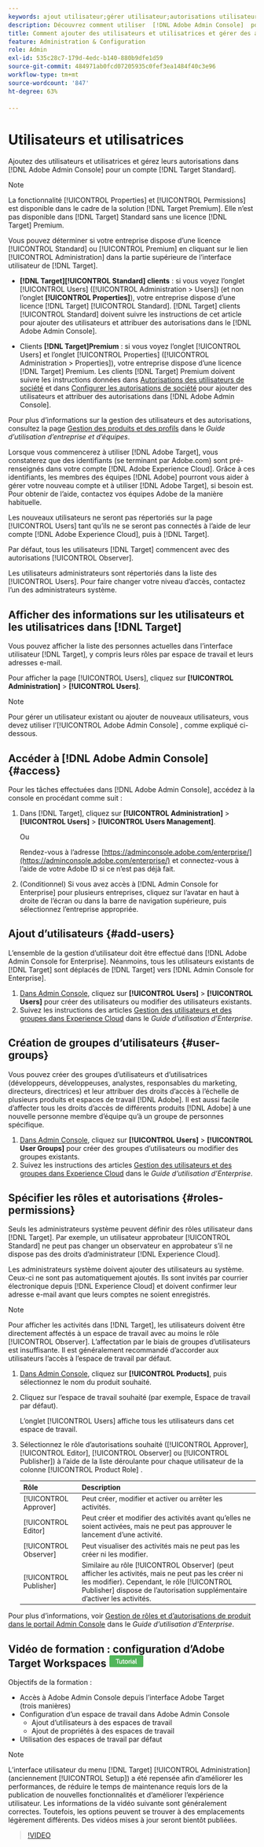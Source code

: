 ```yaml
---
keywords: ajout utilisateur;gérer utilisateur;autorisations utilisateur
description: Découvrez comment utiliser  [!DNL Adobe Admin Console]  pour gérer les utilisateurs et utilisatrices, leurs autorisations et leurs droits dans  [!DNL Adobe Target Standard].
title: Comment ajouter des utilisateurs et utilisatrices et gérer des autorisations pour un compte  [!DNL Target Standard]  ?
feature: Administration & Configuration
role: Admin
exl-id: 535c28c7-179d-4edc-b140-880b9dfe1d59
source-git-commit: 484971ab0fcd07205935c0fef3ea1484f40c3e96
workflow-type: tm+mt
source-wordcount: '847'
ht-degree: 63%

---
```


# Utilisateurs et utilisatrices

Ajoutez des utilisateurs et utilisatrices et gérez leurs autorisations dans [!DNL Adobe Admin Console] pour un compte [!DNL Target Standard].

>[!NOTE]
>
>La fonctionnalité [!UICONTROL Properties] et [!UICONTROL Permissions] est disponible dans le cadre de la solution [!DNL Target Premium]. Elle n’est pas disponible dans [!DNL Target] Standard sans une licence [!DNL Target] Premium.
>
>Vous pouvez déterminer si votre entreprise dispose d’une licence [!UICONTROL Standard] ou [!UICONTROL Premium] en cliquant sur le lien [!UICONTROL Administration] dans la partie supérieure de l’interface utilisateur de [!DNL Target].
>
>* **[!DNL Target][!UICONTROL Standard] clients** : si vous voyez l’onglet [!UICONTROL Users] ([!UICONTROL Administration > Users]) (et non l’onglet **[!UICONTROL Properties]**), votre entreprise dispose d’une licence [!DNL Target] [!UICONTROL Standard]. [!DNL Target] clients [!UICONTROL Standard] doivent suivre les instructions de cet article pour ajouter des utilisateurs et attribuer des autorisations dans le [!DNL Adobe Admin Console].
>
>* Clients **[!DNL Target]Premium** : si vous voyez l’onglet [!UICONTROL Users] et l’onglet [!UICONTROL Properties] ([!UICONTROL Administration > Properties]), votre entreprise dispose d’une licence [!DNL Target] Premium. Les clients [!DNL Target] Premium doivent suivre les instructions données dans [Autorisations des utilisateurs de société](/help/main/administrating-target/c-user-management/property-channel/property-channel.md) et dans [Configurer les autorisations de société](/help/main/administrating-target/c-user-management/property-channel/properties-overview.md) pour ajouter des utilisateurs et attribuer des autorisations dans [!DNL Adobe Admin Console].
>
>Pour plus d’informations sur la gestion des utilisateurs et des autorisations, consultez la page [Gestion des produits et des profils](https://helpx.adobe.com/fr/enterprise/using/manage-products-and-profiles.html) dans le *Guide d’utilisation d’entreprise et d’équipes*.

Lorsque vous commencerez à utiliser [!DNL Adobe Target], vous constaterez que des identifiants (se terminant par Adobe.com) sont pré-renseignés dans votre compte [!DNL Adobe Experience Cloud]. Grâce à ces identifiants, les membres des équipes [!DNL Adobe] pourront vous aider à gérer votre nouveau compte et à utiliser [!DNL Adobe Target], si besoin est. Pour obtenir de l’aide, contactez vos équipes Adobe de la manière habituelle.

Les nouveaux utilisateurs ne seront pas répertoriés sur la page [!UICONTROL Users] tant qu’ils ne se seront pas connectés à l’aide de leur compte [!DNL Adobe Experience Cloud], puis à [!DNL Target].

Par défaut, tous les utilisateurs [!DNL Target] commencent avec des autorisations [!UICONTROL Observer].

Les utilisateurs administrateurs sont répertoriés dans la liste des [!UICONTROL Users]. Pour faire changer votre niveau d’accès, contactez l’un des administrateurs système.

## Afficher des informations sur les utilisateurs et les utilisatrices dans [!DNL Target]

Vous pouvez afficher la liste des personnes actuelles dans l’interface utilisateur [!DNL Target], y compris leurs rôles par espace de travail et leurs adresses e-mail.

Pour afficher la page [!UICONTROL Users], cliquez sur **[!UICONTROL Administration]** > **[!UICONTROL Users]**.

>[!NOTE]
>
>Pour gérer un utilisateur existant ou ajouter de nouveaux utilisateurs, vous devez utiliser l’[!UICONTROL Adobe Admin Console] , comme expliqué ci-dessous.

## Accéder à [!DNL Adobe Admin Console] {#access}

Pour les tâches effectuées dans [!DNL Adobe Admin Console], accédez à la console en procédant comme suit :

1. Dans [!DNL Target], cliquez sur **[!UICONTROL Administration]** > **[!UICONTROL Users]** > **[!UICONTROL Users Management]**.

   Ou

   Rendez-vous à l’adresse [https://adminconsole.adobe.com/enterprise/](https://adminconsole.adobe.com/enterprise/) et connectez-vous à l’aide de votre Adobe ID si ce n’est pas déjà fait.

1. (Conditionnel) Si vous avez accès à [!DNL Admin Console for Enterprise] pour plusieurs entreprises, cliquez sur l’avatar en haut à droite de l’écran ou dans la barre de navigation supérieure, puis sélectionnez l’entreprise appropriée.

## Ajout d’utilisateurs {#add-users}

L’ensemble de la gestion d’utilisateur doit être effectué dans [!DNL Adobe Admin Console for Enterprise]. Néanmoins, tous les utilisateurs existants de [!DNL Target] sont déplacés de [!DNL Target] vers [!DNL Admin Console for Enterprise].

1. [Dans Admin Console](/help/main/administrating-target/c-user-management/c-user-management/user-management.md#section_79796E0227D048F59BAE0AB02E544EBE), cliquez sur **[!UICONTROL Users]** > **[!UICONTROL Users]** pour créer des utilisateurs ou modifier des utilisateurs existants.
1. Suivez les instructions des articles [Gestion des utilisateurs et des groupes dans Experience Cloud](https://helpx.adobe.com/fr/enterprise/using/users.html) dans le *Guide d’utilisation d’Enterprise*.

## Création de groupes d’utilisateurs {#user-groups}

Vous pouvez créer des groupes d’utilisateurs et d’utilisatrices (développeurs, développeuses, analystes, responsables du marketing, directeurs, directrices) et leur attribuer des droits d’accès à l’échelle de plusieurs produits et espaces de travail [!DNL Adobe]. Il est aussi facile d’affecter tous les droits d’accès de différents produits [!DNL Adobe] à une nouvelle personne membre d’équipe qu’à un groupe de personnes spécifique.

1. [Dans Admin Console](/help/main/administrating-target/c-user-management/c-user-management/user-management.md#section_79796E0227D048F59BAE0AB02E544EBE), cliquez sur **[!UICONTROL Users]** > **[!UICONTROL User Groups]** pour créer des groupes d’utilisateurs ou modifier des groupes existants.
1. Suivez les instructions des articles [Gestion des utilisateurs et des groupes dans Experience Cloud](https://helpx.adobe.com/fr/enterprise/using/users.html) dans le *Guide d’utilisation d’Enterprise*.

## Spécifier les rôles et autorisations {#roles-permissions}

Seuls les administrateurs système peuvent définir des rôles utilisateur dans [!DNL Target]. Par exemple, un utilisateur approbateur [!UICONTROL Standard] ne peut pas changer un observateur en approbateur s’il ne dispose pas des droits d’administrateur [!DNL Experience Cloud].

Les administrateurs système doivent ajouter des utilisateurs au système. Ceux-ci ne sont pas automatiquement ajoutés. Ils sont invités par courrier électronique depuis [!DNL Experience Cloud] et doivent confirmer leur adresse e-mail avant que leurs comptes ne soient enregistrés.

>[!NOTE]
>
>Pour afficher les activités dans [!DNL Target], les utilisateurs doivent être directement affectés à un espace de travail avec au moins le rôle [!UICONTROL Observer]. L’affectation par le biais de groupes d’utilisateurs est insuffisante. Il est généralement recommandé d’accorder aux utilisateurs l’accès à l’espace de travail par défaut.

1. [Dans Admin Console](/help/main/administrating-target/c-user-management/c-user-management/user-management.md#section_79796E0227D048F59BAE0AB02E544EBE), cliquez sur **[!UICONTROL Products]**, puis sélectionnez le nom du produit souhaité.

1. Cliquez sur l’espace de travail souhaité (par exemple, Espace de travail par défaut).

   L’onglet [!UICONTROL Users] affiche tous les utilisateurs dans cet espace de travail.

1. Sélectionnez le rôle d’autorisations souhaité ([!UICONTROL Approver], [!UICONTROL Editor], [!UICONTROL Observer] ou [!UICONTROL Publisher]) à l’aide de la liste déroulante pour chaque utilisateur de la colonne [!UICONTROL Product Role] .

   | Rôle | Description |
   |--- |--- |
   | [!UICONTROL Approver] | Peut créer, modifier et activer ou arrêter les activités. |
   | [!UICONTROL Editor] | Peut créer et modifier des activités avant qu’elles ne soient activées, mais ne peut pas approuver le lancement d’une activité. |
   | [!UICONTROL Observer] | Peut visualiser des activités mais ne peut pas les créer ni les modifier. |
   | [!UICONTROL Publisher] | Similaire au rôle [!UICONTROL Observer] (peut afficher les activités, mais ne peut pas les créer ni les modifier). Cependant, le rôle [!UICONTROL Publisher] dispose de l’autorisation supplémentaire d’activer les activités. |

Pour plus d’informations, voir [Gestion de rôles et d’autorisations de produit dans le portail Admin Console](https://helpx.adobe.com/fr/enterprise/using/manage-permissions-and-roles.html) dans le *Guide d’utilisation d’Enterprise*.

## Vidéo de formation : configuration d’Adobe Target Workspaces ![Badge du tutoriel](/help/main/assets/tutorial.png)

Objectifs de la formation :

* Accès à Adobe Admin Console depuis l’interface Adobe Target (trois manières)
* Configuration d’un espace de travail dans Adobe Admin Console
   * Ajout d’utilisateurs à des espaces de travail
   * Ajout de propriétés à des espaces de travail
* Utilisation des espaces de travail par défaut

>[!NOTE]
>
>L’interface utilisateur du menu [!DNL Target] [!UICONTROL Administration] (anciennement [!UICONTROL Setup]) a été repensée afin d’améliorer les performances, de réduire le temps de maintenance requis lors de la publication de nouvelles fonctionnalités et d’améliorer l’expérience utilisateur. Les informations de la vidéo suivante sont généralement correctes. Toutefois, les options peuvent se trouver à des emplacements légèrement différents. Des vidéos mises à jour seront bientôt publiées.

>[!VIDEO](https://video.tv.adobe.com/v/3421731?captions=fre_fr)
